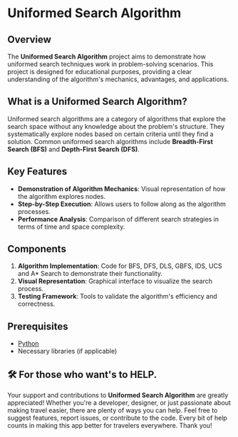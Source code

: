 # Uniformed Search Algorithm

## Overview

The **Uniformed Search Algorithm** project aims to demonstrate how uniformed search techniques work in problem-solving scenarios. This project is designed for educational purposes, providing a clear understanding of the algorithm's mechanics, advantages, and applications.

## What is a Uniformed Search Algorithm?

Uniformed search algorithms are a category of algorithms that explore the search space without any knowledge about the problem's structure. They systematically explore nodes based on certain criteria until they find a solution. Common uniformed search algorithms include **Breadth-First Search (BFS)** and **Depth-First Search (DFS)**.

## Key Features

- **Demonstration of Algorithm Mechanics**: Visual representation of how the algorithm explores nodes.
- **Step-by-Step Execution**: Allows users to follow along as the algorithm processes.
- **Performance Analysis**: Comparison of different search strategies in terms of time and space complexity.

## Components

1. **Algorithm Implementation**: Code for BFS, DFS, DLS, GBFS, IDS, UCS and A* Search to demonstrate their functionality.
2. **Visual Representation**: Graphical interface to visualize the search process.
3. **Testing Framework**: Tools to validate the algorithm's efficiency and correctness.

## Prerequisites

- [Python](https://www.python.org/downloads/)
- Necessary libraries (if applicable)

## 🛠️ For those who want's to HELP.

Your support and contributions to **Uniformed Search Algorithm** are greatly appreciated! Whether you're a developer, designer, or just passionate about making travel easier, there are plenty of ways you can help. Feel free to suggest features, report issues, or contribute to the code. Every bit of help counts in making this app better for travelers everywhere. Thank you!
